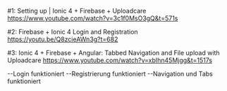 #1: Setting up | Ionic 4 + Firebase + Uploadcare
https://www.youtube.com/watch?v=3c1f0MsO3gQ&t=571s

#2: Firebase + Ionic 4 Login and Registration
https://youtu.be/Q8zcieAWn3g?t=682

#3: Ionic 4 + Firebase + Angular: Tabbed Navigation and File upload with Uploadcare
https://www.youtube.com/watch?v=xbIhn45Mjgg&t=1517s

--Login funktioniert
--Registrierung funktioniert
--Navigation und Tabs funktioniert

